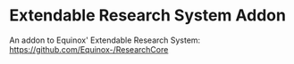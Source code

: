 # Extendable Research System Addon
An addon to Equinox' Extendable Research System: https://github.com/Equinox-/ResearchCore